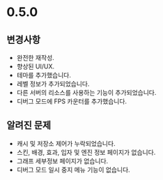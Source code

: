 # 0.5.0

## 변경사항

- 완전한 재작성.
- 향상된 UI/UX.
- 테마를 추가했습니다.
- 레벨 정보가 추가되었습니다.
- 다른 서버의 리소스를 사용하는 기능이 추가되었습니다.
- 디버그 모드에 FPS 카운터를 추가했습니다.

## 알려진 문제

- 캐시 및 저장소 제어가 누락되었습니다.
- 스킨, 배경, 효과, 입자 및 엔진 정보 페이지가 없습니다.
- 그래프 세부정보 페이지가 없습니다.
- 디버그 모드 일시 중지 메뉴 기능이 없습니다.
